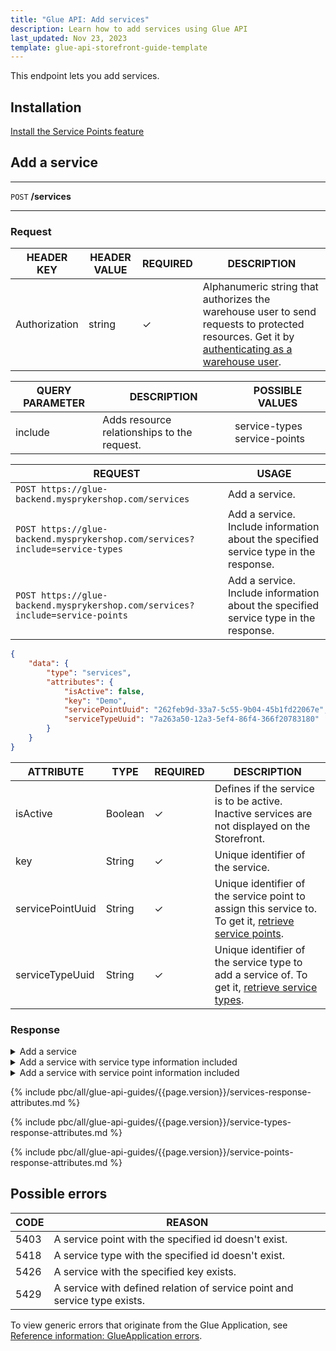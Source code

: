 ```yaml
---
title: "Glue API: Add services"
description: Learn how to add services using Glue API
last_updated: Nov 23, 2023
template: glue-api-storefront-guide-template
---
```


This endpoint lets you add services.

## Installation

[Install the Service Points feature](/docs/pbc/all/service-point-management/{{page.version}}/unified-commerce/install-features/install-the-service-points-feature.html)

## Add a service

***
`POST` **/services**
***

### Request

| HEADER KEY | HEADER VALUE | REQUIRED | DESCRIPTION |
|-|-|-|-|
| Authorization | string | &check; | Alphanumeric string that authorizes the warehouse user to send requests to protected resources. Get it by [authenticating as a warehouse user](/docs/pbc/all/warehouse-management-system/{{page.version}}/unified-commerce/manage-using-glue-api/glue-api-authenticate-as-a-warehouse-user.html). |

| QUERY PARAMETER | DESCRIPTION | POSSIBLE VALUES |
|-|-|-|
| include | Adds resource relationships to the request. | service-types service-points |

| REQUEST | USAGE |
|-|-|
| `POST https://glue-backend.mysprykershop.com/services` | Add a service. |
| `POST https://glue-backend.mysprykershop.com/services?include=service-types` | Add a service. Include information about the specified service type in the response. |
| `POST https://glue-backend.mysprykershop.com/services?include=service-points` | Add a service. Include information about the specified service type in the response. |


```json
{
    "data": {
        "type": "services",
        "attributes": {
            "isActive": false,
            "key": "Demo",
            "servicePointUuid": "262feb9d-33a7-5c55-9b04-45b1fd22067e",
            "serviceTypeUuid": "7a263a50-12a3-5ef4-86f4-366f20783180"
        }
    }
}
```

| ATTRIBUTE | TYPE | REQUIRED | DESCRIPTION |
| --- | --- | --- | --- |
| isActive | Boolean | &check; | Defines if the service is to be active. Inactive services are not displayed on the Storefront. |
| key | String | &check; | Unique identifier of the service. |
| servicePointUuid | String | &check; | Unique identifier of the service point to assign this service to. To get it, [retrieve service points](/docs/pbc/all/service-point-management/{{page.version}}/unified-commerce/manage-using-glue-api/manage-service-points/glue-api-retrieve-service-points.html). |
| serviceTypeUuid | String | &check; | Unique identifier of the service type to add a service of. To get it, [retrieve service types](/docs/pbc/all/service-point-management/{{page.version}}/unified-commerce/manage-using-glue-api/manage-service-types/glue-api-retrieve-service-types.html). |



### Response

<details>
  <summary>Add a service</summary>

```json
{
    "data": {
        "type": "services",
        "id": "6cec29eb-a835-561c-a821-f7a690538db7",
        "attributes": {
            "uuid": "6cec29eb-a835-561c-a821-f7a690538db7",
            "isActive": false,
            "key": "Demo"
        },
        "links": {
            "self": "https://glue-backend.mysprykershop.com/services/6cec29eb-a835-561c-a821-f7a690538db7"
        }
    }
}
```

</details>

<details>
  <summary>Add a service with service type information included</summary>

```json
{
    "data": {
        "type": "services",
        "id": "5d1c9ed0-43b9-520b-931c-415557d9a633",
        "attributes": {
            "uuid": "5d1c9ed0-43b9-520b-931c-415557d9a633",
            "isActive": false,
            "key": "repair"
        },
        "relationships": {
            "service-types": {
                "data": [
                    {
                        "type": "service-types",
                        "id": "30f29960-b357-53a7-8ad6-1ed93ffc4086"
                    }
                ]
            }
        },
        "links": {
            "self": "https://glue-backend.mysprykershop.com/services/5d1c9ed0-43b9-520b-931c-415557d9a633?include=service-types"
        }
    },
    "included": [
        {
            "type": "service-types",
            "id": "30f29960-b357-53a7-8ad6-1ed93ffc4086",
            "attributes": {
                "name": "Repair",
                "key": "rp"
            },
            "links": {
                "self": "https://glue-backend.mysprykershop.com/service-types/30f29960-b357-53a7-8ad6-1ed93ffc4086?include=service-types"
            }
        }
    ]
}
```

</details>

<details>
  <summary>Add a service with service point information included</summary>


```json
{
    "data": {
        "type": "services",
        "id": "16007e04-72b4-5ac1-ad18-1ed75fef1639",
        "attributes": {
            "uuid": "16007e04-72b4-5ac1-ad18-1ed75fef1639",
            "isActive": false,
            "key": "installation"
        },
        "relationships": {
            "service-points": {
                "data": [
                    {
                        "type": "service-points",
                        "id": "262feb9d-33a7-5c55-9b04-45b1fd22067e"
                    }
                ]
            }
        },
        "links": {
            "self": "https://glue-backend.mysprykershop.com/services/16007e04-72b4-5ac1-ad18-1ed75fef1639?include=service-points"
        }
    },
    "included": [
        {
            "type": "service-points",
            "id": "262feb9d-33a7-5c55-9b04-45b1fd22067e",
            "attributes": {
                "name": "Spryker Main Store",
                "key": "sp1",
                "isActive": true,
                "stores": [
                    "DE",
                    "AT"
                ]
            },
            "relationships": {
                "services": {
                    "data": [
                        {
                            "type": "services",
                            "id": "16007e04-72b4-5ac1-ad18-1ed75fef1639"
                        }
                    ]
                }
            },
            "links": {
                "self": "https://glue-backend.mysprykershop.com/service-points/262feb9d-33a7-5c55-9b04-45b1fd22067e?include=service-points"
            }
        }
    ]
}
```

</details>

{% include pbc/all/glue-api-guides/{{page.version}}/services-response-attributes.md %} <!-- To edit, see /_includes/pbc/all/glue-api-guides/202311.0/services-response-attributes.md -->

{% include pbc/all/glue-api-guides/{{page.version}}/service-types-response-attributes.md %} <!-- To edit, see /_includes/pbc/all/glue-api-guides/202311.0/services-response-attributes.md -->

{% include pbc/all/glue-api-guides/{{page.version}}/service-points-response-attributes.md %} <!-- To edit, see /_includes/pbc/all/glue-api-guides/202311.0/services-response-attributes.md -->


## Possible errors

| CODE  | REASON |
| --- | --- |
| 5403 | A service point with the specified id doesn't exist. |
| 5418 | A service type with the specified id doesn't exist. |
| 5426 | A service with the specified key exists. |
| 5429 | A service with defined relation of service point and service type exists. |


To view generic errors that originate from the Glue Application, see [Reference information: GlueApplication errors](/docs/scos/dev/glue-api-guides/{{page.version}}/reference-information-glueapplication-errors.html).
